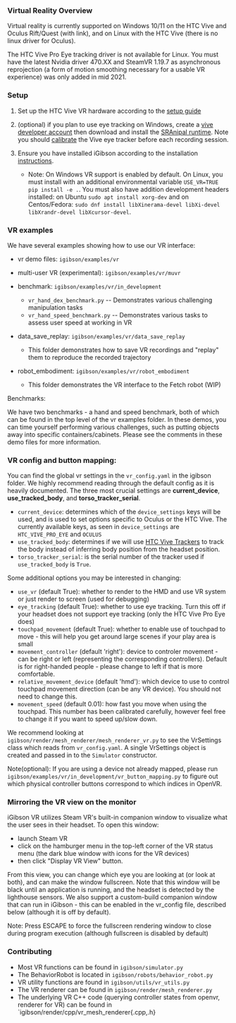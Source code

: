 ### Virtual Reality Overview

Virtual reality is currently supported on Windows 10/11 on the HTC Vive and Oculus Rift/Quest (with link), and on Linux with the HTC Vive (there is no linux driver for Oculus).

The HTC Vive Pro Eye tracking driver is not available for Linux. You must have the latest Nvidia driver 470.XX and SteamVR 1.19.7 as asynchronous reprojection (a form of motion smoothing necessary for a usable VR experience) was only added in mid 2021.

### Setup
1. Set up the HTC Vive VR hardware according to the [setup guide](https://support.steampowered.com/steamvr/HTC_Vive/)

2. (optional) if you plan to use eye tracking on Windows, create a [vive developer account](https://hub.vive.com/sso/login) then download and install the [SRAnipal runtime](https://developer.vive.com/resources/vive-sense/sdk/vive-eye-and-facial-tracking-sdk/). Note you should [calibrate](https://developer.vive.com/us/support/sdk/category_howto/how-to-calibrate-eye-tracking.html) the Vive eye tracker before each recording session.

3. Ensure you have installed iGibson according to the installation [instructions](http://svl.stanford.edu/igibson/docs/installation.html#installation-method). 
    * Note: On Windows VR support is enabled by default. On Linux, you must install with an additional environmental variable `USE_VR=TRUE pip install -e .`. You must also have addition development headers installed: on Ubuntu `sudo apt install xorg-dev` and on Centos/Fedora: `sudo dnf install libXinerama-devel libXi-devel libXrandr-devel libXcursor-devel`.

### VR examples

We have several examples showing how to use our VR interface:

* vr demo files: `igibson/examples/vr`

* multi-user VR (experimental): `igibson/examples/vr/muvr` 

* benchmark: `igibson/examples/vr/in_development`
  - `vr_hand_dex_benchmark.py` -- Demonstrates various challenging manipulation tasks
  - `vr_hand_speed_benchmark.py` -- Demonstrates various tasks to assess user speed at working in VR


* data_save_replay: `igibson/examples/vr/data_save_replay` 
  - This folder demonstrates how to save VR recordings and "replay" them to reproduce the recorded trajectory

* robot_embodiment: `igibson/examples/vr/robot_embodiment` 
  - This folder demonstrates the VR interface to the Fetch robot (WIP)

Benchmarks:

We have two benchmarks - a hand and speed benchmark, both of which can be found in the top level of the vr examples folder. In these demos, you can time yourself performing various challenges,
such as putting objects away into specific containers/cabinets. Please see the comments in these demo files for more information.

### VR config and button mapping:

You can find the global vr settings in the `vr_config.yaml` in the igibson folder. We highly recommend reading through the default config as it is heavily documented. The three most crucial settings are **current_device**, **use_tracked_body**, and **torso_tracker_serial**.

* `current_device`: determines which of the `device_settings` keys will be used, and is used to set options specific to Oculus or the HTC Vive. The currently available keys, as seen in `device_settings` are `HTC_VIVE_PRO_EYE` and `OCULUS`
* `use_tracked_body`: determines if we will use [HTC Vive Trackers](https://developer.vive.com/us/support/sdk/category_howto/how-to-calibrate-eye-tracking.html) to track the body instead of inferring body position from the headset position.
* `torso_tracker_serial`: is the serial number of the tracker used if `use_tracked_body` is `True`.

Some additional options you may be interested in changing:
* `use_vr` (default True): whether to render to the HMD and use VR system or just render to screen (used for debugging)
* `eye_tracking` (default True): whether to use eye tracking. Turn this off if your headset does not support eye tracking (only the HTC Vive Pro Eye does)
* `touchpad_movement` (default True): whether to enable use of touchpad to move - this will help you get around large scenes if your play area is small
* `movement_controller` (default 'right'): device to controler movement - can be right or left (representing the corresponding controllers). Default is for right-handed people - please change to left if that is more comfortable.
* `relative_movement_device` (default 'hmd'): which device to use to control touchpad movement direction (can be any VR device). You should not need to change this.
* `movement_speed` (default 0.01): how fast you move when using the touchpad. This number has been calibrated carefully, however feel free to change it if you want to speed up/slow down.

We recommend looking at `igibson/render/mesh_renderer/mesh_renderer_vr.py` to see the VrSettings class which reads from `vr_config.yaml`. A single VrSettings object is created and passed in to the `Simulator` constructor.

Note(optional): If you are using a device not already mapped, please run `igibson/examples/vr/in_development/vr_button_mapping.py` to figure out which physical controller buttons correspond to which indices in OpenVR.

### Mirroring the VR view on the monitor

iGibson VR utilizes Steam VR's built-in companion window to visualize what the user sees in their headset. To open this window: 
* launch Steam VR
* click on the hamburger menu in the top-left corner of the VR status menu (the dark blue window with icons for the VR devices)
* then click "Display VR View" button. 

From this view, you can change which eye you are looking at (or look at both), and can make the window fullscreen.
Note that this window will be black until an application is running, and the headset is detected by the lighthouse sensors. We also support a custom-build companion window that can run in iGibson - this can be enabled in the vr_config file, described below (although it is off by default).

Note: Press ESCAPE to force the fullscreen rendering window to close during program execution (although fullscreen is disabled by default)

### Contributing 
* Most VR functions can be found in `igibson/simulator.py`
* The BehaviorRobot is located in `igibson/robots/behavior_robot.py`
* VR utility functions are found in `igibson/utils/vr_utils.py`
* The VR renderer can be found in `igibson/render/mesh_renderer.py`
* The underlying VR C++ code (querying controller states from openvr, renderer for VR) can be found in `igibson/render/cpp/vr_mesh_renderer{.cpp,.h}


